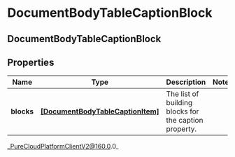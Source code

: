 # DocumentBodyTableCaptionBlock

## DocumentBodyTableCaptionBlock

## Properties

|Name | Type | Description | Notes|
|------------ | ------------- | ------------- | -------------|
| **blocks** | [**[DocumentBodyTableCaptionItem]**](DocumentBodyTableCaptionItem) | The list of building blocks for the caption property. | |



_PureCloudPlatformClientV2@160.0.0_
